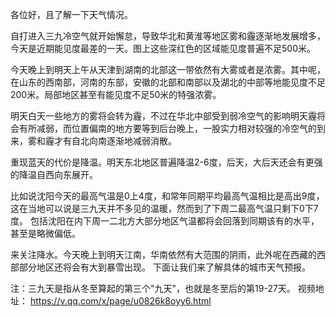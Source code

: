 各位好，且了解一下天气情况。

自打进入三九冷空气就开始懈怠，导致华北和黄淮等地区雾和霾逐渐地发展增多，今天是近期能见度最差的一天。图上这些深红色的区域能见度普遍不足500米。

今天晚上到明天上午从天津到湖南的北部这一带依然有大雾或者是浓雾。其中呢，在山东的西南部，河南的东部，安徽的北部和南部以及湖北的中部等地能见度不足200米。局部地区甚至有能见度不足50米的特强浓雾。

明天白天一些地方的雾将会转为霾，不过在华北中部受到弱冷空气的影响明天霾将会有所减弱，而位置偏南的地方要等到后台晚上，一股实力相对较强的冷空气的到来，雾和霾才有自北向南逐渐地减弱消散。

重现蓝天的代价是降温。明天东北地区普遍降温2-6度，后天，大后天还会有更强的降温自西向东展开。

比如说沈阳今天的最高气温是0上4度，和常年同期平均最高气温相比是高出9度，这在当地可以说是三九天并不多见的温暖，然而到了下周二最高气温只剩下0下7度。 包括沈阳在内下周一二北方大部分地区气温都将会回落到同期该有的水平，甚至是略微偏低。

来关注降水。今天晚上到明天江南，华南依然有大范围的阴雨，此外呢在西藏的西部部分地区还将会有大到暴雪出现。
下面让我们来了解具体的城市天气预报。

注：三九天是指从冬至算起的第三个"九天"，也就是冬至后的第19-27天。
视频地址： https://v.qq.com/x/page/u0826k8oyy6.html
